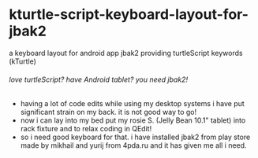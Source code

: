 # kturtle-script-keyboard-layout-for-jbak2
a keyboard layout for android app jbak2 providing turtleScript keywords (kTurtle)
###### love turtleScript? have Android tablet? you need jbak2!
- having a lot of code edits while using my desktop systems i have put 
significant strain on my back. it is not good way to go!
- now i can lay into my bed put my rosie S. (Jelly Bean 10.1" tablet)
into rack fixture and to relax coding in QEdit!
- so i need good keyboard for that. i have installed jbak2 from play store
made by mikhail and yurij from 4pda.ru and it has given me all i need.
